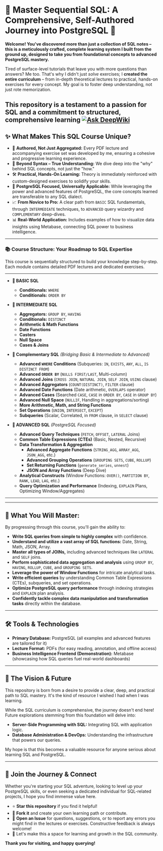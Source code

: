 # 🚀 Master Sequential SQL: A Comprehensive, Self-Authored Journey into PostgreSQL 🚀

**Welcome! You've discovered more than just a collection of SQL notes – this is a meticulously crafted, complete learning system I built from the ground up, designed to take you from foundational concepts to advanced PostgreSQL mastery.**

Tired of surface-level tutorials that leave you with more questions than answers? Me too. That's why I didn't just *solve* exercises; I **created the entire curriculum** – from in-depth theoretical lectures to practical, hands-on exercises for every concept. My goal is to foster deep understanding, not just rote memorization.

This repository is a testament to a passion for SQL and a commitment to structured, comprehensive learning
[![Ask DeepWiki](https://deepwiki.com/badge.svg)](https://deepwiki.com/depicted-candela/SQLSequentially)
---

## ✨ What Makes This SQL Course Unique?

*   🌟 **Authored, Not Just Aggregated:** Every PDF lecture and accompanying exercise set was developed by me, ensuring a cohesive and progressive learning experience.
*   🧠 **Beyond Syntax – True Understanding:** We dive deep into the "why" behind SQL concepts, not just the "how."
*   🛠️ **Practical, Hands-On Learning:** Theory is immediately reinforced with custom-designed exercises to solidify your skills.
*   🐘 **PostgreSQL Focused, Universally Applicable:** While leveraging the power and advanced features of PostgreSQL, the core concepts learned are transferable to any SQL dialect.
*   📈 **From Novice to Pro:** A clear path from `BASIC` SQL fundamentals, through `INTERMEDIATE` techniques, to `ADVANCED` query wizardry and `COMPLEMENTARY` deep-dives.
*   📊 **Real-World Application:** Includes examples of how to visualize data insights using Metabase, connecting SQL power to business intelligence.

---

### 📚 Course Structure: Your Roadmap to SQL Expertise

This course is sequentially structured to build your knowledge step-by-step. Each module contains detailed PDF lectures and dedicated exercises.

---

*   **📜 BASIC SQL**
    *   **Conditionals:** `WHERE`
    *   **Conditionals:** `ORDER BY`

*   **📜 INTERMEDIATE SQL**
    *   **Aggregators:** `GROUP BY`, `HAVING`
    *   **Conditionals:** `DISTINCT`
    *   **Arithmetic & Math Functions**
    *   **Date Functions**
    *   **Casters**
    *   **Null Space**
    *   **Cases & Joins**

*   **📜 Complementary SQL** *(Bridging Basic & Intermediate to Advanced)*
    *   **Advanced `WHERE` Conditions** (Subqueries: `IN`, `EXISTS`, `ANY`, `ALL`, `IS DISTINCT FROM`)
    *   **Advanced `ORDER BY`** (`NULLS FIRST/LAST`, Multi-column)
    *   **Advanced Joins** (`CROSS JOIN`, `NATURAL JOIN`, `SELF JOIN`, `USING` clause)
    *   **Advanced Aggregators** (`COUNT(DISTINCT)`, `FILTER` clause)
    *   **Advanced Date Functions** (Date arithmetic, `OVERLAPS` operator)
    *   **Advanced Cases** (Searched `CASE`, `CASE` in `ORDER BY`, `CASE` in `GROUP BY`)
    *   **Advanced Null Space** (`NULLIF`, Handling in aggregations/sorting)
    *   **More Arithmetic, Math, and String Functions**
    *   **Set Operations** (`UNION`, `INTERSECT`, `EXCEPT`)
    *   **Subqueries** (Scalar, Correlated, in `FROM` clause, in `SELECT` clause)

*   **📜 ADVANCED SQL** *(PostgreSQL Focused)*
    *   **Advanced Query Techniques** (`FETCH`, `OFFSET`, `LATERAL` Joins)
    *   **Common Table Expressions (CTEs)** (Basic, Nested, Recursive)
    *   **Data Transformation & Aggregation**
        *   **Advanced Aggregate Functions** (`STRING_AGG`, `ARRAY_AGG`, `JSON_AGG`, etc.)
        *   **Advanced Grouping Operations** (`GROUPING SETS`, `CUBE`, `ROLLUP`)
        *   **Set Returning Functions** (`generate_series`, `unnest`)
        *   **JSON and Array Functions** (Deep Dive)
    *   **Analytical Constructs** (Window Functions: `OVER()`, `PARTITION BY`, `RANK`, `LEAD`, `LAG`, etc.)
    *   **Query Optimization and Performance** (Indexing, `EXPLAIN` Plans, Optimizing Window/Aggregates)

---

---

## 🚀 What You Will Master:

By progressing through this course, you'll gain the ability to:

*   **Write SQL queries from simple to highly complex** with confidence.
*   **Understand and utilize a vast array of SQL functions:** Date, String, Math, JSON, Array.
*   **Master all types of JOINs,** including advanced techniques like `LATERAL` and `SELF` joins.
*   **Perform sophisticated data aggregation and analysis** using `GROUP BY`, `HAVING`, `ROLLUP`, `CUBE`, and `GROUPING SETS`.
*   **Leverage the power of Window Functions** for intricate analytical tasks.
*   **Write efficient queries** by understanding Common Table Expressions (CTEs), subqueries, and set operations.
*   **Optimize PostgreSQL query performance** through indexing strategies and `EXPLAIN` plan analysis.
*   **Confidently tackle complex data manipulation and transformation tasks** directly within the database.

---

## 🛠️ Tools & Technologies

*   **Primary Database:** PostgreSQL (all examples and advanced features are tailored for it)
*   **Lecture Format:** PDFs (for easy reading, annotation, and offline access)
*   **Business Intelligence Frontend (Demonstration):** Metabase (showcasing how SQL queries fuel real-world dashboards)

---

## 🌱 The Vision & Future

This repository is born from a desire to provide a clear, deep, and practical path to SQL mastery. It's the kind of resource I wished I had when I was learning.

While the SQL curriculum is comprehensive, the journey doesn't end here! Future explorations stemming from this foundation will delve into:

*   **Server-Side Programming with SQL:** Integrating SQL with application logic.
*   **Database Administration & DevOps:** Understanding the infrastructure that powers our queries.

My hope is that this becomes a valuable resource for anyone serious about learning SQL and PostgreSQL.

---

## 🤝 Join the Journey & Connect

Whether you're starting your SQL adventure, looking to level up your PostgreSQL skills, or even seeking a dedicated individual for SQL-related projects, I hope you find immense value here.

*   ⭐ **Star this repository** if you find it helpful!
*   🔗 **Fork it** and create your own learning path or contribute.
*   🤔 **Open an Issue** for questions, suggestions, or to report any errors you might find in the lectures or exercises. Constructive feedback is always welcome!
*   💬 Let's make this a space for learning and growth in the SQL community.

**Thank you for visiting, and happy querying!**
